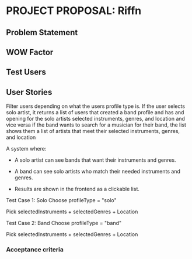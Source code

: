 # PROJECT PROPOSAL: Riffn

## Problem Statement

## WOW Factor

## Test Users

## User Stories

Filter users depending on what the users profile type is. If the user selects solo artist, it returns a list of users that created a band profile and has and opening for the solo artists selected instruments, genres, and location and vice versa if the band wants to search for a musician for their band, the list shows them a list of artists that meet their selected instruments, genres, and location

A system where:

- A solo artist can see bands that want their instruments and genres.

- A band can see solo artists who match their needed instruments and genres.

- Results are shown in the frontend as a clickable list.

Test Case 1: Solo
Choose profileType = "solo"

Pick selectedInstruments + selectedGenres + Location

Test Case 2: Band
Choose profileType = "band"

Pick selectedInstruments + selectedGenres + Location

### Acceptance criteria